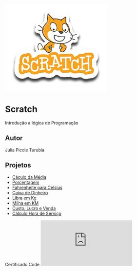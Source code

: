 ![Github](scratch.png)
# Scratch
Introdução a lógica de Programação 
## Autor
Julia Picole Turubia
## Projetos
- [Cáculo da Média](https://scratch.mit.edu/projects/881963507)
- [Porcentagem](https://scratch.mit.edu/projects/882637426)
- [Fahrenheite para Celsius](https://scratch.mit.edu/projects/882611802)
- [Caixa de Dinheiro](https://scratch.mit.edu/projects/883243920)
- [Libra em Kg](https://scratch.mit.edu/projects/885238575)
- [Milha em KM](https://scratch.mit.edu/projects/885293817)
- [Custo, Lucro e Venda](https://scratch.mit.edu/projects/885296304)
- [Cálculo Hora de Serviço](https://scratch.mit.edu/projects/885298628)

Certificado Code
![Github](https://github.com/juliaturubia/Scratch/blob/main/certificadocode.pdf)
